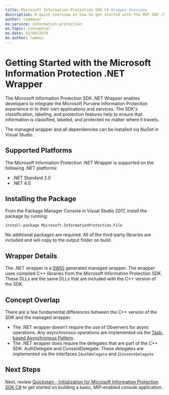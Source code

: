 ```yaml
---
title: Microsoft Information Protection SDK C# Wrapper Overview
description: A quick overview on how to get started with the MIP SDK .NET wrapper, and the differences between the .NET wrapper and C++ SDK.
author: tommoser
ms.service: information-protection
ms.topic: conceptual
ms.date: 01/04/2019
ms.author: tommos
---
```

# Getting Started with the Microsoft Information Protection .NET Wrapper

The Microsoft Information Protection SDK .NET Wrapper enables developers to integrate the Microsoft Purview Information Protection experience in to their own applications and services. The SDK's classification, labeling, and protection features help to ensure that information is classified, labeled, and protected no matter where it travels. 

The managed wrapper and all dependencies can be installed via NuGet in Visual Studio.

## Supported Platforms

The Microsoft Information Protection .NET Wrapper is supported on the following .NET platforms:

* .NET Standard 2.0
* .NET 4.0

## Installing the Package

From the Package Manager Console in Visual Studio 2017, install the package by running:

`install-package Microsoft.InformationProtection.File`

No additional packages are required. All of the third-party libraries are included and will copy to the output folder on build.

## Wrapper Details

The .NET wrapper is a [SWIG](https://swig.org/) generated managed wrapper. The wrapper uses compiled C++ libraries from the Microsoft Information Protection SDK. These DLLs are the same DLLs that are included with the C++ version of the SDK.

## Concept Overlap

There are a few fundamental differences between the C++ version of the SDK and the managed wrapper.

* The .NET wrapper doesn't require the use of Observers for async operations. Any asynchronous operations are implemented via the [Task-based Asynchronous Pattern](/dotnet/standard/asynchronous-programming-patterns/task-based-asynchronous-pattern-tap).
* The .NET wrapper does require the delegates that are part of the C++ SDK: AuthDelegate and ConsentDelegate. These delegates are implemented via the interfaces `IAuthDelegate` and `IConsentDelegate`

## Next Steps

Next, review [Quickstart - Initialization for Microsoft Information Protection SDK C#](quick-app-initialization-csharp.md) to get started on building a basic, MIP-enabled console application.

